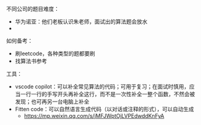 不同公司的题目难度：

* 华为诺亚：他们老板认识朱老师，面试出的算法题会放水
*

如何备考：

* 刷leetcode，各种类型的题都要刷
* 找算法书参考

工具：

* vscode copilot：可以补全常见算法的代码；可用于复习；在面试时慎用，应当一行一行的手写开头再补全这行，而不是一次性补全一整个函数，不然会被发现；也可再另一台电脑上补全
* Fitten code：可以自然语言生成代码（以对话或注释的形式），可以自动生成
  * https://mp.weixin.qq.com/s/jMFJWptOjLVPEdwddKnFyA
